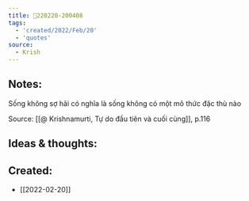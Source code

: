 ```yaml
---
title: 💬220220-200408
tags:
  - 'created/2022/Feb/20'
  - 'quotes'
source:
  - Krish
---
```


## Notes:
Sống không sợ hãi có nghĩa là sống không có một mô thức đặc thù nào

Source: [[@ Krishnamurti, Tự do đầu tiên và cuối cùng]], p.116

## Ideas & thoughts:
## Created:
- [[2022-02-20]]
